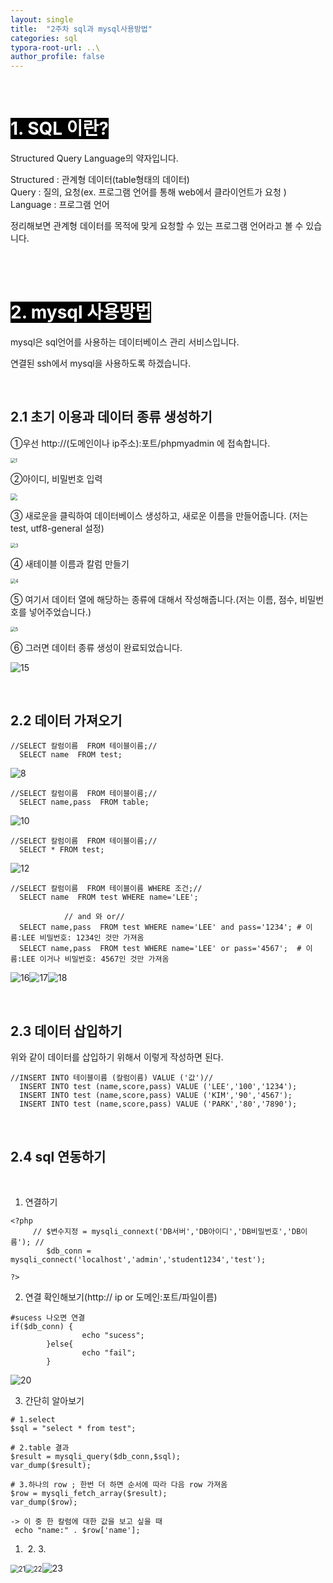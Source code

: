 ```yaml
---
layout: single
title:  "2주차 sql과 mysql사용방법"
categories: sql
typora-root-url: ..\
author_profile: false
---
```


<br>

# <span style="background:#000000; color:#ffffff">1. SQL 이란?</span>

Structured Query Language의 약자입니다.

Structured : 관계형 데이터(table형태의 데이터)  
Query : 질의, 요청(ex. 프로그램 언어를 통해 web에서 클라이언트가 요청 )   
Language : 프로그램 언어

정리해보면 관계형 데이터를 목적에 맞게 요청할 수 있는 프로그램 언어라고 볼 수 있습니다.

<br>

<br>

# <span style="background:#000000; color:#ffffff">2. mysql 사용방법</span>

mysql은 sql언어를 사용하는 데이터베이스 관리 서비스입니다. 

연결된 ssh에서 mysql을 사용하도록 하겠습니다.

<br>

## 2.1  초기 이용과 데이터 종류 생성하기



①우선 http://(도메인이나 ip주소):포트/phpmyadmin 에 접속합니다.

<img src="/images/2024-04-26-first/1.PNG" alt="1" style="zoom: 50%;" />

②아이디, 비밀번호 입력



<img src="/images/2024-04-26-first/2.PNG" style="zoom: 67%;" />



③ 새로운을 클릭하여 데이터베이스 생성하고,  새로운 이름을 만들어줍니다. (저는 test, utf8-general 설정)





<img src="/images/2024-04-26-first/3.PNG" alt="3" style="zoom:50%;" />

④ 새테이블 이름과 칼럼 만들기

<img src="/images/2024-04-26-first/4.PNG" alt="4" style="zoom:50%;" />

⑤ 여기서 데이터 열에 해당하는 종류에 대해서 작성해줍니다.(저는 이름, 점수, 비밀번호를 넣어주었습니다.)

<img src="/images/2024-04-26-first/5.PNG" alt="5" style="zoom:50%;" />



⑥ 그러면 데이터 종류 생성이 완료되었습니다.

![15](/images/2024-04-26-first/15.PNG)

<br>

## 2.2   데이터 가져오기

```
//SELECT 칼럼이름  FROM 테이블이름;//
  SELECT name  FROM test;
```

![8](/images/2024-04-26-first/8-1714128429210-31.PNG)

```
//SELECT 칼럼이름  FROM 테이블이름;//
  SELECT name,pass  FROM table;
```

![10](/images/2024-04-26-first/10-1714128752829-33.PNG)

```
//SELECT 칼럼이름  FROM 테이블이름;//
  SELECT * FROM test;
```

![12](/images/2024-04-26-first/12-1714128818790-35.PNG)

```
//SELECT 칼럼이름  FROM 테이블이름 WHERE 조건;//
  SELECT name  FROM test WHERE name='LEE';
  
  			// and 와 or//
  SELECT name,pass  FROM test WHERE name='LEE' and pass='1234'; # 이름:LEE 비밀번호: 1234인 것만 가져옴
  SELECT name,pass  FROM test WHERE name='LEE' or pass='4567';  # 이름:LEE 이거나 비밀번호: 4567인 것만 가져옴
```

![16](/images/2024-04-26-first/16.PNG)![17](/images/2024-04-26-first/17.PNG)![18](/images/2024-04-26-first/18.PNG)

<br>

## 2.3  데이터 삽입하기

위와 같이 데이터를 삽입하기 위해서 이렇게 작성하면 된다.

```
//INSERT INTO 테이블이름 (칼럼이름) VALUE ('값')//
  INSERT INTO test (name,score,pass) VALUE ('LEE','100','1234');
  INSERT INTO test (name,score,pass) VALUE ('KIM','90','4567');
  INSERT INTO test (name,score,pass) VALUE ('PARK','80','7890');
```

<br>

## 2.4  sql 연동하기

<br>

1. 연결하기

```
<?php
	 // $변수지정 = mysqli_connext('DB서버','DB아이디','DB비밀번호','DB이름'); //
        $db_conn = mysqli_connect('localhost','admin','student1234','test');
        
?>
```

2. 연결 확인해보기(http:// ip or 도메인:포트/파일이름)

```
#sucess 나오면 연결
if($db_conn) {
                echo "sucess";
        }else{
                echo "fail";
        }
```

![20](/images/2024-04-26-2/20.PNG)

3. 간단히 알아보기

```
# 1.select
$sql = "select * from test";

# 2.table 결과
$result = mysqli_query($db_conn,$sql);
var_dump($result);

# 3.하나의 row ; 한번 더 하면 순서에 따라 다음 row 가져옴
$row = mysqli_fetch_array($result);
var_dump($row);

-> 이 중 한 칼럼에 대한 값을 보고 싶을 때
 echo "name:" . $row['name'];

```

1. ​						2.							3.



<img src="/images/2024-04-26-2/21.PNG" alt="21" style="zoom: 80%;" /><img src="/images/2024-04-26-2/22.PNG" alt="22" style="zoom:80%;" />![23](/images/2024-04-26-2/23.PNG)

